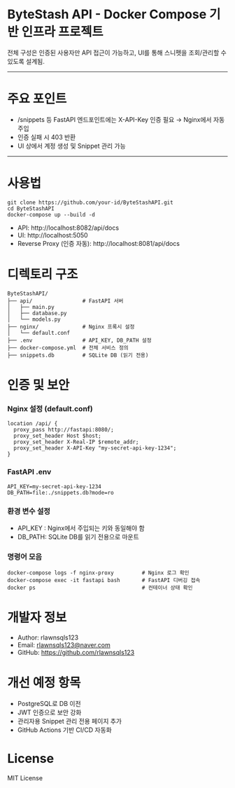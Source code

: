 
# ByteStash API - Docker Compose 기반 인프라 프로젝트

전체 구성은 인증된 사용자만 API 접근이 가능하고, UI를 통해 스니펫을 조회/관리할 수 있도록 설계됨.

---
# 주요 포인트
- /snippets 등 FastAPI 엔드포인트에는 X-API-Key 인증 필요 → Nginx에서 자동 주입
- 인증 실패 시 403 반환
- UI 상에서 계정 생성 및 Snippet 관리 가능

---
# 사용법
```
git clone https://github.com/your-id/ByteStashAPI.git
cd ByteStashAPI
docker-compose up --build -d
```
- API: http://localhost:8082/api/docs
- UI: http://localhost:5050
- Reverse Proxy (인증 자동): http://localhost:8081/api/docs
# 디렉토리 구조
```
ByteStashAPI/
├── api/                # FastAPI 서버
│   ├── main.py
│   ├── database.py
│   └── models.py
├── nginx/              # Nginx 프록시 설정
│   └── default.conf
├── .env                # API_KEY, DB_PATH 설정
├── docker-compose.yml  # 전체 서비스 정의
├── snippets.db         # SQLite DB (읽기 전용)
```
# 인증 및 보안
### Nginx 설정 (default.conf)
```
location /api/ {
  proxy_pass http://fastapi:8080/;
  proxy_set_header Host $host;
  proxy_set_header X-Real-IP $remote_addr;
  proxy_set_header X-API-Key "my-secret-api-key-1234";
}
```
### FastAPI .env
```
API_KEY=my-secret-api-key-1234
DB_PATH=file:./snippets.db?mode=ro
```
### 환경 변수 설정
- API_KEY : Nginx에서 주입되는 키와 동일해야 함
- DB_PATH: SQLite DB를 읽기 전용으로 마운트

### 명령어 모음
```
docker-compose logs -f nginx-proxy         # Nginx 로그 확인
docker-compose exec -it fastapi bash       # FastAPI 디버깅 접속
docker ps                                  # 컨테이너 상태 확인
```
# 개발자 정보
- Author: rlawnsqls123
- Email: rlawnsqls123@naver.com
- GitHub: https://github.com/rlawnsqls123

# 개선 예정 항목
- PostgreSQL로 DB 이전
- JWT 인증으로 보안 강화
- 관리자용 Snippet 관리 전용 페이지 추가
- GitHub Actions 기반 CI/CD 자동화

# License
MIT License

